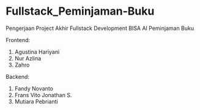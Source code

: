 # Fullstack_Peminjaman-Buku
Pengerjaan Project Akhir Fullstack Development BISA AI Peminjaman Buku

Frontend:
1. Agustina Hariyani
2. Nur Azlina
3. Zahro

Backend:
1. Fandy Novanto
2. Frans Vito Jonathan S. 
3. Mutiara Pebrianti
